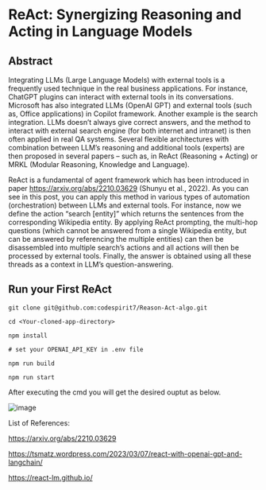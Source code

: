 # ReAct: Synergizing Reasoning and Acting in Language Models

## Abstract

Integrating LLMs (Large Language Models) with external tools is a frequently used technique in the real business applications.
For instance, ChatGPT plugins can interact with external tools in its conversations. Microsoft has also integrated LLMs (OpenAI GPT) and external tools (such as, Office applications) in Copilot framework.
Another example is the search integration. LLMs doesn’t always give correct answers, and the method to interact with external search engine (for both internet and intranet) is then often applied in real QA systems.
Several flexible architectures with combination between LLM’s reasoning and additional tools (experts) are then proposed in several papers – such as, in ReAct (Reasoning + Acting) or MRKL (Modular Reasoning, Knowledge and Language).

ReAct is a fundamental of agent framework which has been introduced in paper https://arxiv.org/abs/2210.03629 (Shunyu et al., 2022).
As you can see in this post, you can apply this method in various types of automation (orchestration) between LLMs and external tools.
For instance, now we define the action “search [entity]” which returns the sentences from the corresponding Wikipedia entity. By applying ReAct prompting, the multi-hop questions (which cannot be answered from a single Wikipedia entity, 
but can be answered by referencing the multiple entities) can then be disassembled into multiple search’s actions and all actions will then be processed by external tools.
Finally, the answer is obtained using all these threads as a context in LLM’s question-answering. 

## Run your First ReAct

```
git clone git@github.com:codespirit7/Reason-Act-algo.git

cd <Your-cloned-app-directory>

npm install

# set your OPENAI_API_KEY in .env file

npm run build

npm run start

```

After executing the cmd you will get the desired ouptut as below.


![image](https://github.com/codespirit7/Reason-Act-algo/assets/88592710/d6952e79-4189-4c1f-862b-27d5314fdd4c)



List of References:
 
  https://arxiv.org/abs/2210.03629
  
  https://tsmatz.wordpress.com/2023/03/07/react-with-openai-gpt-and-langchain/
  
  https://react-lm.github.io/



